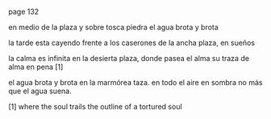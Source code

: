 
page 132

en medio de la plaza y sobre tosca piedra
el agua brota y brota

la tarde esta cayendo frente a los caserones
de la ancha plaza, en sueños

la calma es infinita en la desierta plaza,
donde pasea el alma su traza de alma en pena [1]

el agua brota y brota en la marmórea taza.
en todo el aire en sombra no más
que el agua suena.

[1] where the soul trails the outline of a tortured soul
